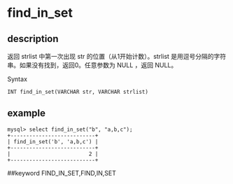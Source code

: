 # find_in_set
## description

返回 strlist 中第一次出现 str 的位置（从1开始计数）。strlist 是用逗号分隔的字符串。如果没有找到，返回0。任意参数为 NULL ，返回 NULL。

 Syntax

`INT find_in_set(VARCHAR str, VARCHAR strlist)`

## example

```
mysql> select find_in_set("b", "a,b,c");
+---------------------------+
| find_in_set('b', 'a,b,c') |
+---------------------------+
|                         2 |
+---------------------------+
```
##keyword
FIND_IN_SET,FIND,IN,SET
